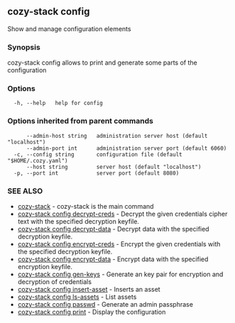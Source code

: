 ## cozy-stack config

Show and manage configuration elements

### Synopsis


cozy-stack config allows to print and generate some parts of the configuration


### Options

```
  -h, --help   help for config
```

### Options inherited from parent commands

```
      --admin-host string   administration server host (default "localhost")
      --admin-port int      administration server port (default 6060)
  -c, --config string       configuration file (default "$HOME/.cozy.yaml")
      --host string         server host (default "localhost")
  -p, --port int            server port (default 8080)
```

### SEE ALSO

* [cozy-stack](cozy-stack.md)	 - cozy-stack is the main command
* [cozy-stack config decrypt-creds](cozy-stack_config_decrypt-creds.md)	 - Decrypt the given credentials cipher text with the specified decryption keyfile.
* [cozy-stack config decrypt-data](cozy-stack_config_decrypt-data.md)	 - Decrypt data with the specified decryption keyfile.
* [cozy-stack config encrypt-creds](cozy-stack_config_encrypt-creds.md)	 - Encrypt the given credentials with the specified decryption keyfile.
* [cozy-stack config encrypt-data](cozy-stack_config_encrypt-data.md)	 - Encrypt data with the specified encryption keyfile.
* [cozy-stack config gen-keys](cozy-stack_config_gen-keys.md)	 - Generate an key pair for encryption and decryption of credentials
* [cozy-stack config insert-asset](cozy-stack_config_insert-asset.md)	 - Inserts an asset
* [cozy-stack config ls-assets](cozy-stack_config_ls-assets.md)	 - List assets
* [cozy-stack config passwd](cozy-stack_config_passwd.md)	 - Generate an admin passphrase
* [cozy-stack config print](cozy-stack_config_print.md)	 - Display the configuration

